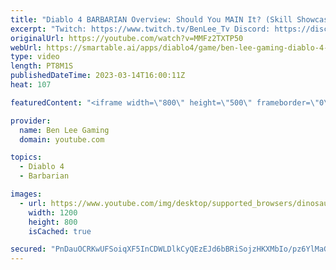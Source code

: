 ```yaml
---
title: "Diablo 4 BARBARIAN Overview: Should You MAIN It? (Skill Showcase, Gameplay, Legendary Aspects)"
excerpt: "Twitch: https://www.twitch.tv/BenLee_Tv Discord: https://discord.gg/jJHnWqK9hC Twitter: https://twitter.com/BenLeeGaming ..."
originalUrl: https://youtube.com/watch?v=MMFz2TXTP50
webUrl: https://smartable.ai/apps/diablo4/game/ben-lee-gaming-diablo-4-barbarian-overview-should-you-main-it-skill-showcase-gameplay-legendary-aspects/
type: video
length: PT8M1S
publishedDateTime: 2023-03-14T16:00:11Z
heat: 107

featuredContent: "<iframe width=\"800\" height=\"500\" frameborder=\"0\" src=\"https://www.youtube.com/embed/MMFz2TXTP50\" allow=\"accelerometer; autoplay; encrypted-media; gyroscope; picture-in-picture\" allowfullscreen></iframe>"

provider:
  name: Ben Lee Gaming
  domain: youtube.com

topics:
  - Diablo 4
  - Barbarian

images:
  - url: https://www.youtube.com/img/desktop/supported_browsers/dinosaur.png
    width: 1200
    height: 800
    isCached: true

secured: "PnDauOCRKwUFSoiqXF5InCDWLDlkCyQEzEJd6bBRiSojzHKXMbIo/pz6YlMaGnzCps9TDAgoHqKv36mfAbDnnEQLy0dL93cR8+K0xFUW4Eh440bdyrghrpjW5n/5gf3t9l04x3HWW7a5REqZ79r1CZ6XqLXb4h/x9iH4QIsBUZ7dhbQAOGWN5OHuci+zk16xptEAQOxHbA4BbVZ5LQ3VXo4405+JgTcPERFr5mCtPncKXI2F2x6oRxNJUXIm5M/qUHyNCGMc8zbZ9TL4oLgPSLxwBFmBVC0557cUrixuOQJWvKh1+o6MEnv5TWNH+uWD8s+rDIsG+cdxKeWNurHpDxj+6hLNwu5B2HXgcOUsqcHoOwNwHp14MXfcAa8y8rwRNg/IgwQASKSdT4PX8TTaK1/buIuwD1IqIIrdZYRDk38=;QuJ6PZMtK5ngmvqllRMOFA=="
---
```


